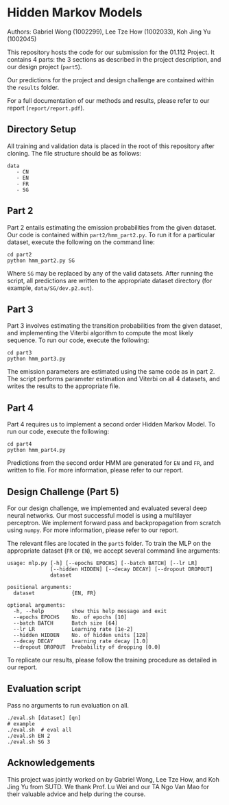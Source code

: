 # Hidden Markov Models

Authors: Gabriel Wong (1002299), Lee Tze How (1002033), Koh Jing Yu (1002045)

This repository hosts the code for our submission for the 01.112 Project. It contains 4 parts: the 3 sections as described in the project description, and our design project (`part5`).

Our predictions for the project and design challenge are contained within the `results` folder.

For a full documentation of our methods and results, please refer to our report (`report/report.pdf`).

## Directory Setup

All training and validation data is placed in the root of this repository after cloning. The file structure should be as follows:

```
data
   - CN
   - EN
   - FR
   - SG
```

## Part 2

Part 2 entails estimating the emission probabilities from the given dataset. Our code is contained within `part2/hmm_part2.py`. To run it for a particular dataset, execute the following on the command line:

```
cd part2
python hmm_part2.py SG
```

Where `SG` may be replaced by any of the valid datasets. After running the script, all predictions are written to the appropriate dataset directory (for example, `data/SG/dev.p2.out`).

## Part 3

Part 3 involves estimating the transition probabilities from the given dataset, and implementing the Viterbi algorithm to compute the most likely sequence. To run our code, execute the following:

```
cd part3
python hmm_part3.py
```

The emission parameters are estimated using the same code as in part 2. The script performs parameter estimation and Viterbi on all 4 datasets, and writes the results to the appropriate file.

## Part 4

Part 4 requires us to implement a second order Hidden Markov Model. To run our code, execute the following:

```
cd part4
python hmm_part4.py
```

Predictions from the second order HMM are generated for `EN` and `FR`, and written to file. For more information, please refer to our report.

## Design Challenge (Part 5)

For our design challenge, we implemented and evaluated several deep neural networks. Our most successful model is using a multilayer perceptron. We implement forward pass and backpropagation from scratch using `numpy`. For more information, please refer to our report.

The relevant files are located in the `part5` folder. To train the MLP on the appropriate dataset (`FR` or `EN`), we accept several command line arguments:

```
usage: mlp.py [-h] [--epochs EPOCHS] [--batch BATCH] [--lr LR]
              [--hidden HIDDEN] [--decay DECAY] [--dropout DROPOUT]
              dataset

positional arguments:
  dataset            {EN, FR}

optional arguments:
  -h, --help         show this help message and exit
  --epochs EPOCHS    No. of epochs [10]
  --batch BATCH      Batch size [64]
  --lr LR            Learning rate [1e-2]
  --hidden HIDDEN    No. of hidden units [128]
  --decay DECAY      Learning rate decay [1.0]
  --dropout DROPOUT  Probability of dropping [0.0]
```

To replicate our results, please follow the training procedure as detailed in our report.

## Evaluation script
Pass no arguments to run evaluation on all.
```
./eval.sh [dataset] [qn]
# example
./eval.sh  # eval all
./eval.sh EN 2
./eval.sh SG 3
```

## Acknowledgements

This project was jointly worked on by Gabriel Wong, Lee Tze How, and Koh Jing Yu from SUTD. We thank Prof. Lu Wei and our TA Ngo Van Mao for their valuable advice and help during the course.
